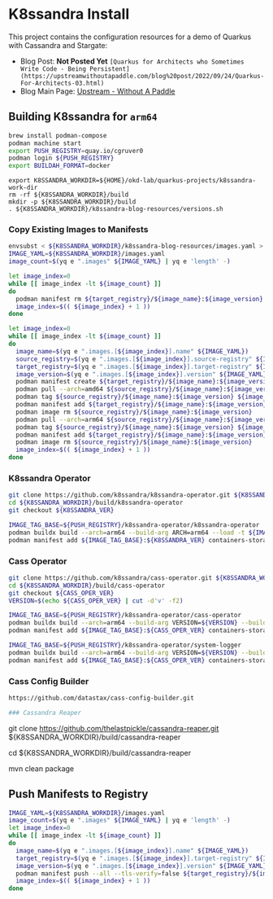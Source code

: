 # K8ssandra Install

This project contains the configuration resources for a demo of Quarkus with Cassandra and Stargate:

* Blog Post: __Not Posted Yet__ `[Quarkus for Architects who Sometimes Write Code - Being Persistent](https://upstreamwithoutapaddle.com/blog%20post/2022/09/24/Quarkus-For-Architects-03.html)`
* Blog Main Page: [Upstream - Without A Paddle](https://upstreamwithoutapaddle.com/)

## Building K8ssandra for `arm64`

```bash
brew install podman-compose
podman machine start
export PUSH_REGISTRY=quay.io/cgruver0
podman login ${PUSH_REGISTRY}
export BUILDAH_FORMAT=docker
```

```
export K8SSANDRA_WORKDIR=${HOME}/okd-lab/quarkus-projects/k8ssandra-work-dir
rm -rf ${K8SSANDRA_WORKDIR}/build
mkdir -p ${K8SSANDRA_WORKDIR}/build
. ${K8SSANDRA_WORKDIR}/k8ssandra-blog-resources/versions.sh
```

### Copy Existing Images to Manifests

```bash
envsubst < ${K8SSANDRA_WORKDIR}/k8ssandra-blog-resources/images.yaml > ${K8SSANDRA_WORKDIR}/images.yaml
IMAGE_YAML=${K8SSANDRA_WORKDIR}/images.yaml
image_count=$(yq e ".images" ${IMAGE_YAML} | yq e 'length' -)

let image_index=0
while [[ image_index -lt ${image_count} ]]
do
  podman manifest rm ${target_registry}/${image_name}:${image_version}
  image_index=$(( ${image_index} + 1 ))
done

let image_index=0
while [[ image_index -lt ${image_count} ]]
do
  image_name=$(yq e ".images.[${image_index}].name" ${IMAGE_YAML})
  source_registry=$(yq e ".images.[${image_index}].source-registry" ${IMAGE_YAML})
  target_registry=$(yq e ".images.[${image_index}].target-registry" ${IMAGE_YAML})
  image_version=$(yq e ".images.[${image_index}].version" ${IMAGE_YAML})
  podman manifest create ${target_registry}/${image_name}:${image_version}
  podman pull --arch=amd64 ${source_registry}/${image_name}:${image_version}
  podman tag ${source_registry}/${image_name}:${image_version} ${image_name}:amd64
  podman manifest add ${target_registry}/${image_name}:${image_version} containers-storage:localhost/${image_name}:amd64
  podman image rm ${source_registry}/${image_name}:${image_version}
  podman pull --arch=arm64 ${source_registry}/${image_name}:${image_version}
  podman tag ${source_registry}/${image_name}:${image_version} ${image_name}:arm64
  podman manifest add ${target_registry}/${image_name}:${image_version} containers-storage:localhost/${image_name}:arm64
  podman image rm ${source_registry}/${image_name}:${image_version}
  image_index=$(( ${image_index} + 1 ))
done


```

### K8ssandra Operator

```bash
git clone https://github.com/k8ssandra/k8ssandra-operator.git ${K8SSANDRA_WORKDIR}/build/k8ssandra-operator
cd ${K8SSANDRA_WORKDIR}/build/k8ssandra-operator
git checkout ${K8SSANDRA_VER}

IMAGE_TAG_BASE=${PUSH_REGISTRY}/k8ssandra-operator/k8ssandra-operator
podman buildx build --arch=arm64 --build-arg ARCH=arm64 --load -t ${IMAGE_TAG_BASE}:arm64 .
podman manifest add ${IMAGE_TAG_BASE}:${K8SSANDRA_VER} containers-storage:${IMAGE_TAG_BASE}:arm64
```

### Cass Operator

```bash
git clone https://github.com/k8ssandra/cass-operator.git ${K8SSANDRA_WORKDIR}/build/cass-operator
cd ${K8SSANDRA_WORKDIR}/build/cass-operator
git checkout ${CASS_OPER_VER}
VERSION=$(echo ${CASS_OPER_VER} | cut -d'v' -f2)

IMAGE_TAG_BASE=${PUSH_REGISTRY}/k8ssandra-operator/cass-operator
podman buildx build --arch=arm64 --build-arg VERSION=${VERSION} --build-arg ARCH=arm64 --load -t ${IMAGE_TAG_BASE}:arm64 . 
podman manifest add ${IMAGE_TAG_BASE}:${CASS_OPER_VER} containers-storage:${IMAGE_TAG_BASE}:arm64

IMAGE_TAG_BASE=${PUSH_REGISTRY}/k8ssandra-operator/system-logger
podman buildx build --arch=arm64 --build-arg VERSION=${VERSION} --build-arg TINI_BIN=tini-arm64 --load -t ${IMAGE_TAG_BASE}:arm64  -f logger.Dockerfile . 
podman manifest add ${IMAGE_TAG_BASE}:${CASS_OPER_VER} containers-storage:${IMAGE_TAG_BASE}:arm64
```

### Cass Config Builder

```bash
https://github.com/datastax/cass-config-builder.git

### Cassandra Reaper

```
git clone https://github.com/thelastpickle/cassandra-reaper.git ${K8SSANDRA_WORKDIR}/build/cassandra-reaper

cd ${K8SSANDRA_WORKDIR}/build/cassandra-reaper

mvn clean package

## Push Manifests to Registry

```bash
IMAGE_YAML=${K8SSANDRA_WORKDIR}/images.yaml
image_count=$(yq e ".images" ${IMAGE_YAML} | yq e 'length' -)
let image_index=0
while [[ image_index -lt ${image_count} ]]
do
  image_name=$(yq e ".images.[${image_index}].name" ${IMAGE_YAML})
  target_registry=$(yq e ".images.[${image_index}].target-registry" ${IMAGE_YAML})
  image_version=$(yq e ".images.[${image_index}].version" ${IMAGE_YAML})
  podman manifest push --all --tls-verify=false ${target_registry}/${image_name}:${image_version}  ${target_registry}/${image_name}:${image_version}
  image_index=$(( ${image_index} + 1 ))
done
```
